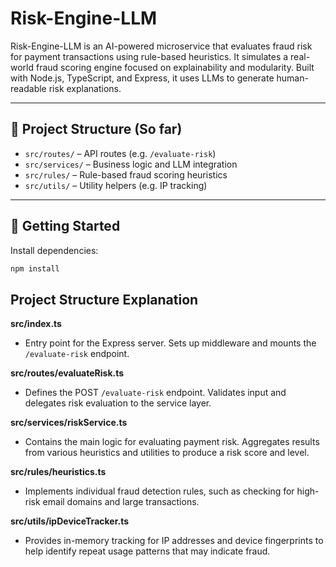 # Risk-Engine-LLM

Risk-Engine-LLM is an AI-powered microservice that evaluates fraud risk for payment transactions using rule-based heuristics. It simulates a real-world fraud scoring engine focused on explainability and modularity. Built with Node.js, TypeScript, and Express, it uses LLMs to generate human-readable risk explanations.

---

## 📁 Project Structure (So far)

- `src/routes/` – API routes (e.g. `/evaluate-risk`)
- `src/services/` – Business logic and LLM integration
- `src/rules/` – Rule-based fraud scoring heuristics
- `src/utils/` – Utility helpers (e.g. IP tracking)

---

## 🚀 Getting Started

Install dependencies:

```bash
npm install

```

## Project Structure Explanation

**src/index.ts**
- Entry point for the Express server. Sets up middleware and mounts the `/evaluate-risk` endpoint.

**src/routes/evaluateRisk.ts**
- Defines the POST `/evaluate-risk` endpoint. Validates input and delegates risk evaluation to the service layer.

**src/services/riskService.ts**
- Contains the main logic for evaluating payment risk. Aggregates results from various heuristics and utilities to produce a risk score and level.

**src/rules/heuristics.ts**
- Implements individual fraud detection rules, such as checking for high-risk email domains and large transactions.

**src/utils/ipDeviceTracker.ts**
- Provides in-memory tracking for IP addresses and device fingerprints to help identify repeat usage patterns that may indicate fraud.
